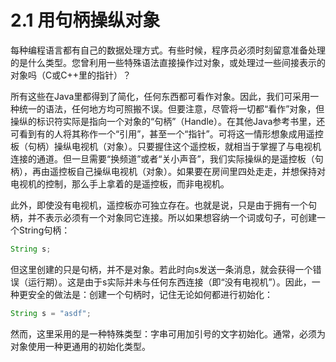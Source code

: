 # 2.1 用句柄操纵对象

每种编程语言都有自己的数据处理方式。有些时候，程序员必须时刻留意准备处理的是什么类型。您曾利用一些特殊语法直接操作过对象，或处理过一些间接表示的对象吗（C或C++里的指针）？

所有这些在Java里都得到了简化，任何东西都可看作对象。因此，我们可采用一种统一的语法，任何地方均可照搬不误。但要注意，尽管将一切都“看作”对象，但操纵的标识符实际是指向一个对象的“句柄”（Handle）。在其他Java参考书里，还可看到有的人将其称作一个“引用”，甚至一个“指针”。可将这一情形想象成用遥控板（句柄）操纵电视机（对象）。只要握住这个遥控板，就相当于掌握了与电视机连接的通道。但一旦需要“换频道”或者“关小声音”，我们实际操纵的是遥控板（句柄），再由遥控板自己操纵电视机（对象）。如果要在房间里四处走走，并想保持对电视机的控制，那么手上拿着的是遥控板，而非电视机。

此外，即使没有电视机，遥控板亦可独立存在。也就是说，只是由于拥有一个句柄，并不表示必须有一个对象同它连接。所以如果想容纳一个词或句子，可创建一个String句柄：

```java
String s;
```

但这里创建的只是句柄，并不是对象。若此时向s发送一条消息，就会获得一个错误（运行期）。这是由于s实际并未与任何东西连接（即“没有电视机”）。因此，一种更安全的做法是：创建一个句柄时，记住无论如何都进行初始化：

```java
String s = "asdf";
```

然而，这里采用的是一种特殊类型：字串可用加引号的文字初始化。通常，必须为对象使用一种更通用的初始化类型。
